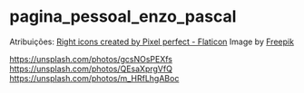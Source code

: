 # pagina_pessoal_enzo_pascal

Atribuições: 
<a href="https://www.flaticon.com/free-icons/right" title="right icons">Right icons created by Pixel perfect - Flaticon</a>
Image by 
<a href="https://www.freepik.com/free-vector/code-logo-template-gradient-design_11817427.htm#query=dev%20logo&position=10&from_view=search">Freepik</a>

https://unsplash.com/photos/gcsNOsPEXfs
https://unsplash.com/photos/QEsaXprgVfQ
https://unsplash.com/photos/m_HRfLhgABoc